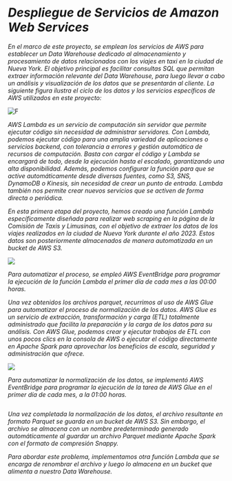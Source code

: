 # *Despliegue de Servicios de Amazon Web Services*

*En el marco de este proyecto, se emplean los servicios de AWS para establecer un Data Warehouse dedicado al almacenamiento y procesamiento de datos relacionados con los viajes en taxi en la ciudad de Nueva York. El objetivo principal es facilitar consultas SQL que permitan extraer información relevante del Data Warehouse, para luego llevar a cabo un análisis y visualización de los datos que se presentarán al cliente. La siguiente figura ilustra el ciclo de los datos y los servicios específicos de AWS utilizados en este proyecto:*

![F](https://github.com/titolup/Taxis-en-NYC-Sostenibilidad-y-Eficiencia/blob/main/1-Nube/Imagenes%20AWS/Data%20Lake%20(1).png)


*AWS Lambda* *es un servicio de computación sin servidor que permite ejecutar código sin necesidad de administrar servidores. Con Lambda, podemos ejecutar código para una amplia variedad de aplicaciones o servicios backend, con tolerancia a errores y gestión automática de recursos de computación. Basta con cargar el código y Lambda se encargará de todo, desde la ejecución hasta el escalado, garantizando una alta disponibilidad. Además, podemos configurar la función para que se active automáticamente desde diversas fuentes, como S3, SNS, DynamoDB o Kinesis, sin necesidad de crear un punto de entrada. Lambda también nos permite crear nuevos servicios que se activen de forma directa o periódica.*

*En esta primera etapa del proyecto, hemos creado una función Lambda específicamente diseñada para realizar web scraping en la página de la Comisión de Taxis y Limusinas, con el objetivo de extraer los datos de los viajes realizados en la ciudad de Nueva York durante el año 2023. Estos datos son posteriormente almacenados de manera automatizada en un bucket de AWS S3.*

![](https://github.com/titolup/Taxis-en-NYC-Sostenibilidad-y-Eficiencia/blob/main/1-Nube/Imagenes%20AWS/taxis%20scrap.png)

*Para automatizar el proceso, se empleó AWS EventBridge para programar la ejecución de la función Lambda el primer día de cada mes a las 00:00 horas.*

*Una vez obtenidos los archivos parquet, recurrimos al uso de AWS Glue para automatizar el proceso de normalización de los datos. AWS Glue es un servicio de extracción, transformación y carga (ETL) totalmente administrado que facilita la preparación y la carga de los datos para su análisis. Con AWS Glue, podemos crear y ejecutar trabajos de ETL con unos pocos clics en la consola de AWS o ejecutar el código directamente en Apache Spark para aprovechar los beneficios de escala, seguridad y administración que ofrece.*

![](https://github.com/titolup/Taxis-en-NYC-Sostenibilidad-y-Eficiencia/blob/main/1-Nube/Imagenes%20AWS/ETL%20TAXIS.png)

*Para automatizar la normalización de los datos, se implementó AWS EventBridge para programar la ejecución de la tarea de AWS Glue en el primer día de cada mes, a la 01:00 horas.*

![]()

*Una vez completada la normalización de los datos, el archivo resultante en formato Parquet se guarda en un bucket de AWS S3. Sin embargo, el archivo se almacena con un nombre predeterminado generado automáticamente al guardar un archivo Parquet mediante Apache Spark con el formato de compresión Snappy.*

*Para abordar este problema, implementamos otra función Lambda que se encarga de renombrar el archivo y luego lo almacena en un bucket que alimenta a nuestro Data Warehouse.*

![]()










